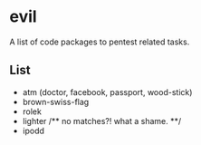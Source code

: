 # evil

A list of code packages to pentest related tasks.

## List

- atm (doctor, facebook, passport, wood-stick)
- brown-swiss-flag
- rolek
- lighter /** no matches?! what a shame. **/
- ipodd
